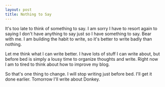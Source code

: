 ```yaml
---
layout: post
title: Nothing to Say
---
```


It's too late to think of something to say. I am sorry I have to
resort again to saying I don't have anything to say just so I have
something to say. Bear with me. I am building the habit to write, so
it's better to write badly than nothing.

Let me think what I can write better. I have lots of stuff I can write
about, but before bed is simply a lousy time to organize thoughts and
write. Right now I am to tired to think about how to improve my blog.

So that's one thing to change. I will stop writing just before
bed. I'll get it done earlier. Tomorrow I'll write about Donkey.
